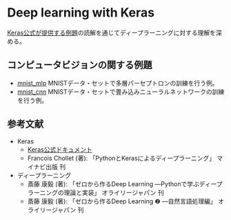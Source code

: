 # Deep learning with Keras
[Keras公式が提供する例題](https://github.com/keras-team/keras/blob/master/examples/README.md)の読解を通じてディープラーニングに対する理解を深める。  

## コンピュータビジョンの関する例題
- [mnist_mlp](mnist_mlp/README.md) MNISTデータ・セットで多層パーセプトロンの訓練を行う例。
- [mnist_cnn](mnist_cnn/README.md) MNISTデータ・セットで畳み込みニューラルネットワークの訓練を行う例。

## 参考文献
- Keras
  - [Keras公式ドキュメント](https://keras.io/)
  - Francois Chollet (著): 「PythonとKerasによるディープラーニング」 マイナビ出版 刊
- ディープラーニング
  - 斎藤 康毅 (著): 「ゼロから作るDeep Learning ―Pythonで学ぶディープラーニングの理論と実装」 オライリージャパン 刊
  - 斎藤 康毅 (著): 「ゼロから作るDeep Learning ❷ ―自然言語処理編」 オライリージャパン 刊